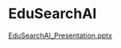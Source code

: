 # EduSearchAI
[EduSearchAI_Presentation.pptx](https://github.com/user-attachments/files/21416518/EduSearchAI_Presentation.pptx)
